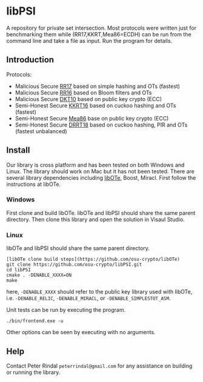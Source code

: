 # libPSI
A repository for private set intersection. Most protocols were written just for benchmarking them while (RR17,KKRT,Mea86=ECDH) can be run from the command line and take a file as input. Run the program for details.


## Introduction
Protocols:

 * Malicious Secure [RR17](https://eprint.iacr.org/2017/769) based on simple hashing and OTs (fastest)
 * Malicious Secure [RR16](https://eprint.iacr.org/2016/746) based on Bloom filters and OTs
 * Malicious Secure [DKT10](https://eprint.iacr.org/2010/469) based on public key crypto (ECC)
 * Semi-Honest Secure [KKRT16](https://eprint.iacr.org/2016/799) based on cuckoo hashing and OTs (fastest)
 * Semi-Honest Secure [Mea86](http://ieeexplore.ieee.org/document/6234849/) base on public key crypto (ECC)
 * Semi-Honest Secure [DRRT18](https://eprint.iacr.org/2018/579.pdf) based on cuckoo hashing, PIR and OTs (fastest unbalanced)
 
## Install

Our library is cross platform and has been tested on both Windows and Linux. The library should work on Mac but it has not been tested. There are several library dependencies including [libOTe](https://github.com/osu-crypto/libOte), Boost, Miracl. First follow the instructions at libOTe. 


### Windows

First clone and build libOTe. libOTe and libPSI should share the same parent directory. Then clone this library and open the solution in Visaul Studio.

### Linux


libOTe and libPSI should share the same parent directory.

```
[libOTe clone build steps](https://github.com/osu-crypto/libOTe)
git clone https://github.com/osu-crypto/libPSI.git
cd libPSI
cmake . -DENABLE_XXXX=ON
make
```
here, `-DENABLE_XXXX` should refer to the public key library used with libOTe, i.e. `-DENABLE_RELIC`, `-DENABLE_MIRACL`, or `-DENABLE_SIMPLESTOT_ASM`. 


Unit tests can be run by executing the program.

```
./bin/frontend.exe -u
```
Other options can be seen by executing with no arguments.
## Help

Contact Peter Rindal `peterrindal@gmail.com` for any assistance on building or running the library.

